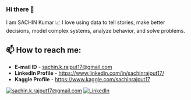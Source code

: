 ### Hi there 👋

I am SACHIN Kumar
📈 I love using data to tell stories, make better decisions, model complex systems, analyze behavior, and solve problems.

  <h2>📫 How to reach me:</h2>
  
  - __E-mail ID__ -  sachin.k.rajput17@gmail.com
  - __LinkedIn Profile__ - https://www.linkedin.com/in/sachinrajput17/
  - __Kaggle Profile__ - https://www.kaggle.com/sachinrajput17

<a href="mailto:achin.k.rajput17@gmail.com">![sachin.k.rajput17@gmail.com](https://img.shields.io/badge/Gmail-D14836?style=for-the-badge&logo=gmail&logoColor=white)</a> <a href="https://www.linkedin.com/in/sachinrajput17/">![LinkedIn](https://img.shields.io/badge/LinkedIn-0077B5?style=for-the-badge&logo=linkedin&logoColor=white)</a> 

<!--
**sachinrajput17/sachinrajput17** is a ✨ _special_ ✨ repository because its `README.md` (this file) appears on your GitHub profile.

Here are some ideas to get you started:

- 🔭 I’m currently working on ...
- 🌱 I’m currently learning ...
- 👯 I’m looking to collaborate on ...
- 🤔 I’m looking for help with ...
- 💬 Ask me about ...
- 📫 How to reach me: sachin.k.rajput17@gmail.com
- 😄 Pronouns: ...
- ⚡ Fun fact: ...
-->
